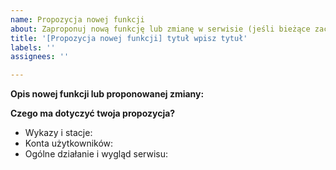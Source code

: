 ```yaml
---
name: Propozycja nowej funkcji
about: Zaproponuj nową funkcję lub zmianę w serwisie (jeśli bieżące zachowanie NIE JEST BŁĘDEM).
title: '[Propozycja nowej funkcji] tytuł wpisz tytuł'
labels: ''
assignees: ''

---
```


<!-- Przed zgłoszeniem propozycji SPRAWDŹ, czy ktoś inny już jej nie zgłosił wcześniej! -->
<!-- Jeśli tak, swoje ewentualne uwagi dopisz w już istniejącym zgłoszeniu. -->

**Opis nowej funkcji lub proponowanej zmiany:**
<!-- Tutaj opisz DOKŁADNIE swój pomysł. WYMAGANE -->



**Czego ma dotyczyć twoja propozycja?**
<!-- Wpisz „X” za właściwym opisem. WYMAGANE -->

- Wykazy i stacje:
- Konta użytkowników:
- Ogólne działanie i wygląd serwisu:
